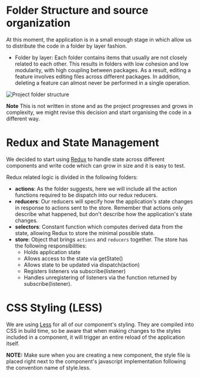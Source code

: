# Folder Structure and source organization
At this moment, the application is in a small enough stage in which allow us to distribute the code in a folder by layer fashion. 

* Folder by layer: Each folder contains items that usually are not closely related to each other. This results in folders with low cohesion and low modularity, with high coupling between packages. As a result, editing a feature involves editing files across different packages. In addition, deleting a feature can almost never be performed in a single operation.

![Project folder structure](https://github.com/SuperblocksHQ/superblocks-lab-wiki/blob/master/resources/images/folder-structure.png)

**Note** This is not written in stone and as the project progresses and grows in complexity, we might revise this decision and start organising the code in a different way. 


# Redux and State Management
We decided to start using [Redux](https://redux.js.org/) to handle state across different components and write code which can grow in size and it is easy to test. 

Redux related logic is divided in the following folders:
 - **actions**: As the folder suggests, here we will include all the action functions required to be dispatch into our redux reducers. 
 - **reducers**: Our reducers will specify how the application's state changes in response to actions sent to the store. Remember that actions only describe what happened, but don't describe how the application's state changes.
 - **selectors**: Constant function which computes derived data from the state, allowing Redux to store the minimal possible state.
 - **store**: Object that brings `actions` and `reducers` together. The store has the following responsibilities:
    - Holds application state
    - Allows access to the state via getState()
    - Allows state to be updated via dispatch(action)
    - Registers listeners via subscribe(listener)
    - Handles unregistering of listeners via the function returned by subscribe(listener).


# CSS Styling (LESS)
We are using [Less](http://lesscss.org/) for all of our component's styling. They are compiled into CSS in build time, so be aware that when making changes to the styles included in a component, it will trigger an entire reload of the application itself. 

**NOTE:** Make sure when you are creating a new component, the style file is placed right next to the component's javascript implementation following the convention name of style.less.


